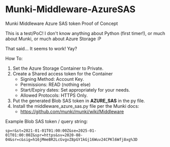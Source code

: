 # Munki-Middleware-AzureSAS

Munki Middleware Azure SAS token Proof of Concept

This is a test/PoC! I don't know anything about Python (first timer!), or much about Munki, or much about Azure Storage :P

That said... It seems to work! Yay?


How To:
1. Set the Azure Storage Container to Private.
2. Create a Shared access token for the Container
   - Signing Method: Account Key.
   - Permissions: READ (nothing else)
   - Start/Expiry dates: Set appropriately for your needs.
   - Allowed Protocols: HTTPS Only.
3. Put the generated Blob SAS token in **AZURE_SAS** in the py file.
4. Install the middleware_azure_sas.py file per the Munki docs:
   - https://github.com/munki/munki/wiki/Middleware
 
 
 
Example Blob SAS token / query string:
```
sp=r&st=2021-01-01T01:00:00Z&se=2025-01-01T01:00:00Z&spr=https&sv=2020-08-04&sr=c&sig=h16jMmeBR2LcGvgvZ8pGY1kGj16Wuv24CPKl6Wfj8xg%3D
```
